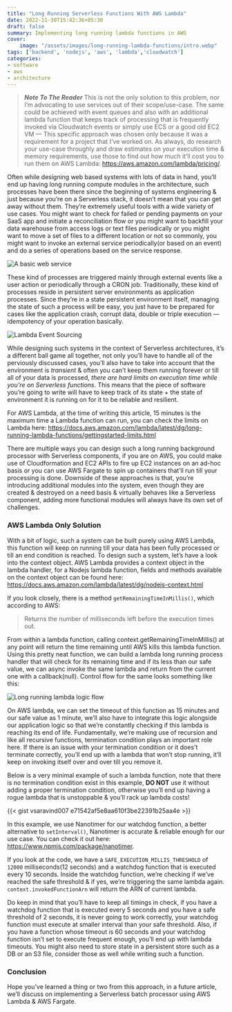 ```yaml
---
title: "Long Running Serverless Functions With AWS Lambda"
date: 2022-11-30T15:42:36+05:30
draft: false
summary: Implementing long running lambda functions in AWS
cover:
    image: "/assets/images/long-running-lambda-functions/intro.webp"
tags: ['backend', 'nodejs', 'aws', 'lambda','cloudwatch']
categories:
- software
- aws
- architecture
---
```


> ***Note To The Reader*** This is not the only solution to this problem, nor I’m advocating to use services out of their scope/use-case. The same could be achieved with event queues and also with an additional lambda function that keeps track of processing that is frequently invoked via Cloudwatch events or simply use ECS or a good old EC2 VM — This specific approach was chosen only because it was a requirement for a project that I’ve worked on. As always, do research your use-case throughly and draw estimates on your execution time & memory requirements, use those to find out how much it’ll cost you to run them on AWS Lambda: https://aws.amazon.com/lambda/pricing/.

Often while designing web based systems with lots of data in hand, you’ll end up having long running compute modules in the architecture, such processes have been there since the beginning of systems engineering & just because you’re on a Serverless stack, it doesn’t mean that you can get away without them. They’re extremely useful tools with a wide variety of use cases. You might want to check for failed or pending payments on your SaaS app and initiate a reconciliation flow or you might want to backfill your data warehouse from access logs or text files periodically or you might want to move a set of files to a different location or not so commonly, you might want to invoke an external service periodically(or based on an event) and do a series of operations based on the service response.

![A basic web service](/assets/images/long-running-lambda-functions/basic_web_service.webp "A traditional web service")

These kind of processes are triggered mainly through external events like a user action or periodically through a CRON job. Traditionally, these kind of processes reside in persistent server environments as application processes. Since they’re in a state persistent environment itself, managing the state of such a process will be easy, you just have to be prepared for cases like the application crash, corrupt data, double or triple execution — idempotency of your operation basically.

![Lambda Event Sourcing](/assets/images/long-running-lambda-functions/lambda_event_source.webp "A traditional web service")

While designing such systems in the context of Serverless architectures, it’s a different ball game all together, not only you’ll have to handle all of the perviously discussed cases, you’ll also have to take into account that the environment is *transient* & often you can’t keep them running forever or till all of your data is processed, *there are hard limits on execution time while you’re on Serverless functions*. This means that the piece of software you’re going to write will have to keep track of its state + the state of environment it is running on for it to be reliable and resilient.

For AWS Lambda, at the time of writing this article, 15 minutes is the maximum time a Lambda function can run, you can check the limits on Lambda here: https://docs.aws.amazon.com/lambda/latest/dg/long-running-lambda-functions/gettingstarted-limits.html

There are multiple ways you can design such a long running background processor with Serverless components, if you are on AWS, you could make use of Cloudformation and EC2 APIs to fire up EC2 instances on an ad-hoc basis or you can use AWS Fargate to spin up containers that’ll run till your processing is done. Downside of these approaches is that, you’re introducing additional modules into the system, even though they are created & destroyed on a need basis & virtually behaves like a Serverless component, adding more functional modules will always have its own set of challenges.

### AWS Lambda Only Solution ###

With a bit of logic, such a system can be built purely using AWS Lambda, this function will keep on running till your data has been fully processed or till an end condition is reached. To design such a system, let’s have a look into the context object. AWS Lambda provides a context object in the lambda handler, for a Nodejs lambda function, fields and methods available on the context object can be found here: https://docs.aws.amazon.com/lambda/latest/dg/nodejs-context.html

If you look closely, there is a method `getRemainingTimeInMillis()`, which according to AWS:

> Returns the number of milliseconds left before the execution times out.

From within a lambda function, calling context.getRemainingTimeInMillis() at any point will return the time remaining until AWS kills this lambda function. Using this pretty neat function, we can build a lambda long running process handler that will check for its remaining time and if its less than our safe value, we can async invoke the same lambda and return from the current one with a callback(null). Control flow for the same looks something like this:

![Long running lambda logic flow](/assets/images/long-running-lambda-functions/long_running_lambda_logic.webp)

On AWS lambda, we can set the timeout of this function as 15 minutes and our safe value as 1 minute, we’ll also have to integrate this logic alongside our application logic so that we’re constantly checking if this lambda is reaching its end of life. Fundamentally, we’re making use of recursion and like all recursive functions, termination condition plays an important role here. If there is an issue with your termination condition or it does’t terminate correctly, you’ll end up with a lambda that won’t stop running, it’ll keep on invoking itself over and over till you remove it.

Below is a very minimal example of such a lambda function, note that there is no termination condition exist in this example, **DO NOT** use it without adding a proper termination condition, otherwise you’ll end up having a rogue lambda that is unstoppable & you’ll rack up lambda costs!

{{< gist vsaravind007 e71542af5e8aa610f3be22391b25aa4e >}}

In this example, we use Nanotimer for our watchdog function, a better alternative to `setInterval()`, Nanotimer is accurate & reliable enough for our use case. You can check it out here: https://www.npmjs.com/package/nanotimer.

If you look at the code, we have a `SAFE_EXECUTION_MILLIS_THRESHOLD` of `12000` milliseconds(12 seconds) and a watchdog function that is executed every 10 seconds. Inside the watchdog function, we’re checking if we’ve reached the safe threshold & if yes, we’re triggering the same lambda again. `context.invokedFunctionArn` will return the ARN of current lambda.

Do keep in mind that you’ll have to keep all timings in check, if you have a watchdog function that is executed every 5 seconds and you have a safe threshold of 2 seconds, it is never going to work correctly, your watchdog function must execute at smaller interval than your safe threshold. Also, if you have a function whose timeout is 60 seconds and your watchdog function isn’t set to execute frequent enough, you’ll end up with lambda timeouts. You might also need to store state in a persistent store such as a DB or an S3 file, consider those as well while writing such a function.

### Conclusion ###

Hope you’ve learned a thing or two from this approach, in a future article, we’ll discuss on implementing a Serverless batch processor using AWS Lambda & AWS Fargate.
